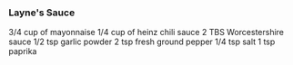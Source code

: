 ### Layne's Sauce

3/4 cup of mayonnaise
1/4 cup of heinz chili sauce
2 TBS Worcestershire sauce
1/2 tsp garlic powder
2 tsp fresh ground pepper
1/4 tsp salt
1 tsp paprika
